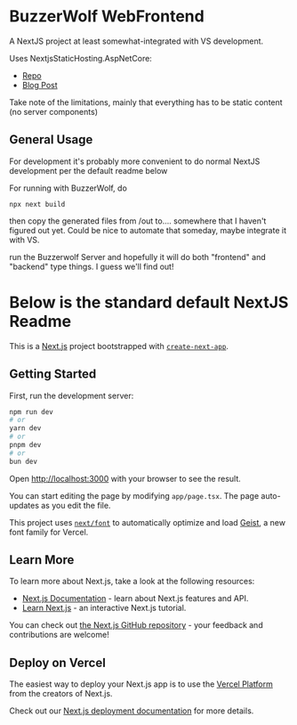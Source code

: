 # BuzzerWolf WebFrontend

A NextJS project at least somewhat-integrated with VS development.

Uses NextjsStaticHosting.AspNetCore:
- [Repo](https://github.com/davidnx/NextjsStaticHosting-AspNetCore)
- [Blog Post](https://medium.com/@david.nissimoff/next-js-meets-asp-net-core-a-story-of-performance-and-love-at-long-tail-41cf9231b2de)

Take note of the limitations, mainly that everything has to be static content (no server components)
 
## General Usage

For development it's probably more convenient to do normal NextJS development per the default readme below

For running with BuzzerWolf, do
```
npx next build
```

then copy the generated files from /out to.... somewhere that I haven't figured out yet. Could be nice to automate that someday, maybe integrate it with VS.

run the Buzzerwolf Server and hopefully it will do both "frontend" and "backend" type things. I guess we'll find out!


# Below is the standard default NextJS Readme

This is a [Next.js](https://nextjs.org) project bootstrapped with [`create-next-app`](https://nextjs.org/docs/app/api-reference/cli/create-next-app).

## Getting Started

First, run the development server:

```bash
npm run dev
# or
yarn dev
# or
pnpm dev
# or
bun dev
```

Open [http://localhost:3000](http://localhost:3000) with your browser to see the result.

You can start editing the page by modifying `app/page.tsx`. The page auto-updates as you edit the file.

This project uses [`next/font`](https://nextjs.org/docs/app/building-your-application/optimizing/fonts) to automatically optimize and load [Geist](https://vercel.com/font), a new font family for Vercel.

## Learn More

To learn more about Next.js, take a look at the following resources:

- [Next.js Documentation](https://nextjs.org/docs) - learn about Next.js features and API.
- [Learn Next.js](https://nextjs.org/learn) - an interactive Next.js tutorial.

You can check out [the Next.js GitHub repository](https://github.com/vercel/next.js) - your feedback and contributions are welcome!

## Deploy on Vercel

The easiest way to deploy your Next.js app is to use the [Vercel Platform](https://vercel.com/new?utm_medium=default-template&filter=next.js&utm_source=create-next-app&utm_campaign=create-next-app-readme) from the creators of Next.js.

Check out our [Next.js deployment documentation](https://nextjs.org/docs/app/building-your-application/deploying) for more details.
